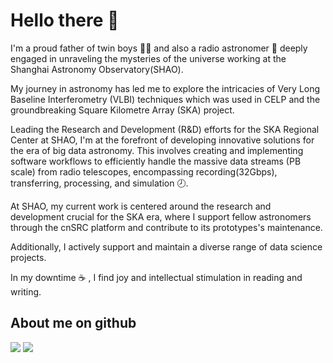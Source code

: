 # Hello there 👋

I'm a proud father of twin boys :boy::boy: and also a radio astronomer :telescope: deeply engaged in unraveling the mysteries of the universe working at the Shanghai Astronomy Observatory(SHAO). 

My journey in astronomy has led me to explore the intricacies of Very Long Baseline Interferometry (VLBI) techniques which was used in CELP and the groundbreaking Square Kilometre Array (SKA) project. 

Leading the Research and Development (R&D) efforts for the SKA Regional Center at SHAO, I'm at the forefront of developing innovative solutions for the era of big data astronomy. 
This involves creating and implementing software workflows to efficiently handle the massive data streams (PB scale) from radio telescopes, encompassing recording(32Gbps), transferring, processing, and simulation :clock8:. 

At SHAO, my current work is centered around the research and development crucial for the SKA era, where I support fellow astronomers through the cnSRC platform and contribute to its prototypes's maintenance. 

Additionally, I actively support and maintain a diverse range of data science projects.

In my downtime :coffee: , I find joy and intellectual stimulation in reading and writing.




## About me on github



![](https://github-readme-stats.vercel.app/api?username=shaoguangleo&count_private=true&show_icons=true&show_owner=true&theme=radical)
![](https://github-readme-stats.vercel.app/api/top-langs?username=shaoguangleo&show_icons=true&locale=en&layout=compact&exclude_repo=shaoguangleo.github.io&langs_count=10&theme=radical)

